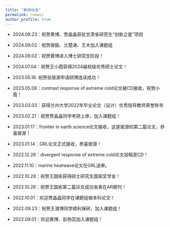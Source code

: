 ```yaml
---
title: "新闻动态"
permalink: /news/
author_profile: true
---
```


- 2024.09.23：祝贺黄博、贾晶晶获批甘肃省研究生“创新之星”项目

- 2024.09.02：祝贺唐振、兰楚涛、王木加入课题组

- 2024.09.02：祝贺黄博进入博士研究生阶段！

- 2024.07.04：祝贺王小霞获得2024届校级优秀硕士论文！

- 2023.05.18:  祝贺张玻源申请硕博连读成功！

- 2023.05.08：contrast response of extreme cold论文被CD接收，祝贺小霞！  

- 2023.03.03：获得兰州大学2022年毕业论文（设计）优秀指导教师荣誉称号

- 2023.02.21：祝贺贾晶晶同学考研上岸，加入课题组！

- 2023.01.17：frontier in earth science论文接收，这是玻源的第二篇论文，恭喜玻源！

- 2023.01.14：GRL论文正式接收，恭喜玻源！

- 2022.12.26：divergent response of extreme cold论文投稿至CD！

- 2022.11.10：marine heatwave论文在GRL送审。

- 2022.10.28：祝贺王国栋获得硕士研究生国家奖学金！

- 2022.10.26：祝贺王国栋第二篇论文成功发表在AR期刊！

- 2022.10.01：欢迎贾晶晶同学在课题组做本科论文！

- 2022.09.23：祝贺王湛博同学顺利保研，加入课题组！

- 2022.09.01：欢迎黄博、彭杨蕊加入课题组！

  

  

  
